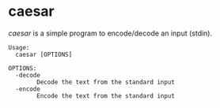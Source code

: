 # caesar

*caesar* is a simple program to encode/decode an input (stdin).

```
Usage:
  caesar [OPTIONS]

OPTIONS:
  -decode
    	Decode the text from the standard input
  -encode
    	Encode the text from the standard input

